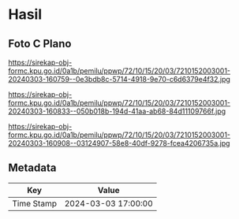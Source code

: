 # Hasil

## Foto C Plano

https://sirekap-obj-formc.kpu.go.id/0a1b/pemilu/ppwp/72/10/15/20/03/7210152003001-20240303-160759--0e3bdb8c-5714-4918-9e70-c6d6379e4f32.jpg

https://sirekap-obj-formc.kpu.go.id/0a1b/pemilu/ppwp/72/10/15/20/03/7210152003001-20240303-160833--050b018b-194d-41aa-ab68-84d11109766f.jpg

https://sirekap-obj-formc.kpu.go.id/0a1b/pemilu/ppwp/72/10/15/20/03/7210152003001-20240303-160908--03124907-58e8-40df-9278-fcea4206735a.jpg


## Metadata

| Key        | Value               |
| ---------- | ------------------- |
| Time Stamp | 2024-03-03 17:00:00 |



